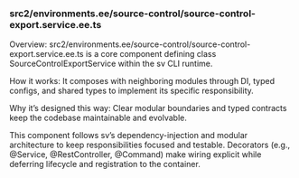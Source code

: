 ### src2/environments.ee/source-control/source-control-export.service.ee.ts

Overview: src2/environments.ee/source-control/source-control-export.service.ee.ts is a core component defining class SourceControlExportService within the sv CLI runtime.

How it works: It composes with neighboring modules through DI, typed configs, and shared types to implement its specific responsibility.

Why it’s designed this way: Clear modular boundaries and typed contracts keep the codebase maintainable and evolvable.

This component follows sv’s dependency-injection and modular architecture to keep responsibilities focused and testable. Decorators (e.g., @Service, @RestController, @Command) make wiring explicit while deferring lifecycle and registration to the container.
